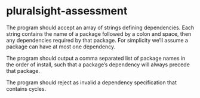 # pluralsight-assessment

The program should accept an array of strings defining dependencies. Each string contains the name of a package followed by a colon and space, then any dependencies required by that package. For simplicity we’ll assume a package can have at most one dependency.

The program should output a comma separated list of package names in the order of install, such that a package’s dependency will always precede that package.

The program should reject as invalid a dependency specification that contains cycles.
